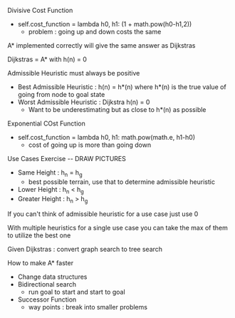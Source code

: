 Divisive Cost Function 
* self.cost_function = lambda h0, h1: (1 + math.pow(h0-h1,2))
  * problem : going up and down costs the same

A* implemented correctly will give the same answer as Dijkstras

Dijkstras = A* with h(n) = 0

Admissible Heuristic must always be positive 

* Best Admissible Heuristic : h(n) = h*(n) where h*(n) is the true value of going from node to goal state
* Worst Admissible Heuristic : Dijkstra h(n) = 0
    * Want to be underestimating but as close to h*(n) as possible

Exponential COst Function
* self.cost_function = lambda h0, h1: math.pow(math.e, h1-h0)
    * cost of going up is more than going down

Use Cases Exercise -- DRAW PICTURES
* Same Height : h<sub>n</sub> = h<sub>g</sub>
    * best possible terrain, use that to determine admissible heuristic 
* Lower Height : h<sub>n</sub> < h<sub>g</sub>
* Greater Height : h<sub>n</sub> > h<sub>g</sub>

If you can't think of admissible heuristic for a use case just use 0

With multiple heuristics for a single use case you can take the max of them to utilize the best one

Given Dijkstras : convert graph search to tree search

How to make A* faster 
* Change data structures
* Bidirectional search
    * run goal to start and start to goal
* Successor Function
    * way points : break into smaller problems 
